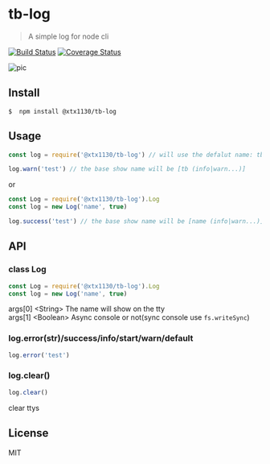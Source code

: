 # tb-log
> A simple log for node cli  

[![Build Status](https://travis-ci.org/xtx1130/tb-log.svg?branch=master)](https://travis-ci.org/xtx1130/tb-log)
[![Coverage Status](https://coveralls.io/repos/github/xtx1130/tb-log/badge.svg?branch=master)](https://coveralls.io/github/xtx1130/tb-log?branch=master)  

![pic](https://raw.githubusercontent.com/xtx1130/blog/master/images/expression/tb-log.png)

## Install

```shell
$  npm install @xtx1130/tb-log
```

## Usage
```js
const log = require('@xtx1130/tb-log') // will use the defalut name: tb

log.warn('test') // the base show name will be [tb (info|warn...)]
```
or
```js
const Log = require('@xtx1130/tb-log').Log
const log = new Log('name', true)

log.success('test') // the base show name will be [name (info|warn...)]
```

## API

### class Log
```js
const Log = require('@xtx1130/tb-log').Log
const log = new Log('name', true)
```
args[0] &lt;String&gt; The name will show on the tty  
args[1] &lt;Boolean&gt; Async console or not(sync console use `fs.writeSync`) 

### log.error(str)/success/info/start/warn/default
```js
log.error('test')
```

### log.clear()
```js
log.clear()
```
clear ttys

## License

MIT